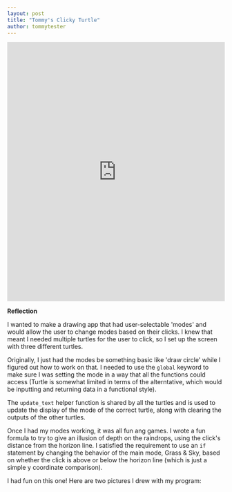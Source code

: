 ```yaml
---
layout: post
title: "Tommy's Clicky Turtle"
author: tommytester
---
```


<iframe src="https://trinket.io/embed/python/d6f752f169" width="100%" height="600" frameborder="0" marginwidth="0" marginheight="0" allowfullscreen></iframe>

**Reflection**

I wanted to make a drawing app that had user-selectable 'modes' and would allow the user to change modes based on their clicks.
I knew that meant I needed multiple turtles for the user to click, so I set up the screen with three different turtles.

Originally, I just had the modes be something basic like 'draw circle' while I figured out how to work on that. I needed to use
the `global` keyword to make sure I was setting the mode in a way that all the functions could access (Turtle is somewhat limited
in terms of the alterntative, which would be inputting and returning data in a functional style).

The `update_text` helper function is shared by all the turtles and is used to update the display of the mode of the correct turtle,
along with clearing the outputs of the other turtles.

Once I had my modes working, it was all fun ang games.  I wrote a fun formula to try to give an illusion of depth on the raindrops,
using the click's distance from the horizon line.  I satisfied the requirement to use an `if` statement by changing the behavior
of the main mode, Grass & Sky, based on whether the click is above or below the horizon line (which is just a simple y coordinate
comparison).

I had fun on this one!  Here are two pictures I drew with my program:


